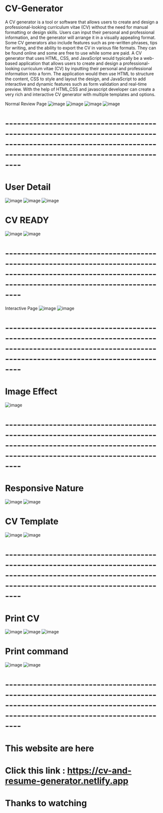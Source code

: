 # CV-Generator
A CV generator is a tool or software that allows users to create and design a professional-looking curriculum vitae (CV) without the need for manual formatting or design skills. Users can input their personal and professional information, and the generator will arrange it in a visually appealing format. Some CV generators also include features such as pre-written phrases, tips for writing, and the ability to export the CV in various file formats. They can be found online and some are free to use while some are paid.
A CV generator that uses HTML, CSS, and JavaScript would typically be a web-based application that allows users to create and design a professional-looking curriculum vitae (CV) by inputting their personal and professional information into a form. The application would then use HTML to structure the content, CSS to style and layout the design, and JavaScript to add interactive and dynamic features such as form validation and real-time preview. With the help of HTML,CSS and javascript developer can create a very rich and interactive CV generator with multiple templates and options.

Normal Review Page
![image](https://user-images.githubusercontent.com/102310770/212890501-85df09ab-cbe6-430c-a42e-d6d1516b3e3c.png)
![image](https://user-images.githubusercontent.com/102310770/212890607-f385a890-8a72-4569-abf5-33a5b3d1818b.png)
![image](https://user-images.githubusercontent.com/102310770/212891951-6ab8d125-b0d0-4d3d-ab43-27c6664ca669.png)
![image](https://user-images.githubusercontent.com/102310770/212892121-e0e21837-f531-4585-8f15-8b7fc6ad0f81.png)
# ------------------------------------------------------------------------------------------------------------------------------------------------------------

# User Detail
![image](https://user-images.githubusercontent.com/102310770/212890374-e6fd917a-b4a5-4e96-a6fa-5ad3fdfdd87b.png)
![image](https://user-images.githubusercontent.com/102310770/212891019-8738eca9-4898-4108-8fb1-9d7b647a2b7a.png)
![image](https://user-images.githubusercontent.com/102310770/212891105-bfea830e-55fb-45ea-b537-2c1cb02ecde7.png)
# CV READY
![image](https://user-images.githubusercontent.com/102310770/212894510-a8dd0c8b-7057-432e-b969-448c525714fe.png)
![image](https://user-images.githubusercontent.com/102310770/212894778-14266a72-1ea6-4bc0-8a32-f99b63e25b88.png)
# ------------------------------------------------------------------------------------------------------------------------------------------------------------


Interactive Page
![image](https://user-images.githubusercontent.com/102310770/212890893-4f99b6ee-092a-426e-b405-ed7c57d37ea4.png)
![image](https://user-images.githubusercontent.com/102310770/212891478-a430a5ba-289a-4910-959f-a6a2460a36e8.png)
# ------------------------------------------------------------------------------------------------------------------------------------------------------------

# Image Effect
![image](https://user-images.githubusercontent.com/102310770/212891840-bbfa66ec-ab98-4e39-8c0b-46cf66312701.png)
# ------------------------------------------------------------------------------------------------------------------------------------------------------------

# Responsive Nature
![image](https://user-images.githubusercontent.com/102310770/212895219-34bd726f-ee62-48b0-8bc2-c333b5a89bbb.png)
![image](https://user-images.githubusercontent.com/102310770/212895083-9c31d25e-3ff8-44a8-b090-02a3e329492c.png)
# CV Template
![image](https://user-images.githubusercontent.com/102310770/212895330-cc0a099b-0b83-47fa-a4a6-85f69aa5771a.png)
![image](https://user-images.githubusercontent.com/102310770/212895503-3fb0e0cf-1dc5-488c-8e8f-83156eabcf96.png)

# ------------------------------------------------------------------------------------------------------------------------------------------------------------
# Print CV
![image](https://user-images.githubusercontent.com/102310770/212898008-ed2ec397-8d3a-40ba-b7f0-5952c371a038.png)
![image](https://user-images.githubusercontent.com/102310770/212898095-d17139ea-80cd-45f6-b825-e503c49102f8.png)
![image](https://user-images.githubusercontent.com/102310770/212898376-4318a1a4-7993-422e-8416-ea67081f5e41.png)
# Print command
![image](https://user-images.githubusercontent.com/102310770/212898478-b5ed611a-e3a1-4103-8001-b3bd32435008.png)
![image](https://user-images.githubusercontent.com/102310770/212898617-1c5fec66-019f-4df0-b199-aa7aab4b1913.png)

# ------------------------------------------------------------------------------------------------------------------------------------------------------------
# This website are here
# Click this link : https://cv-and-resume-generator.netlify.app

# Thanks to watching


